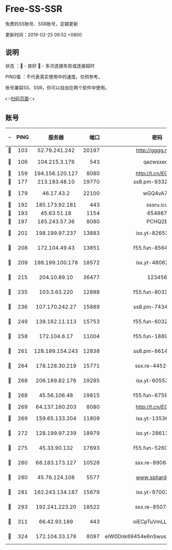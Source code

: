 # Free-SS-SSR

免费的SS账号、SSR账号，定期更新

更新时间：2019-02-25 08:52 +0800

## 说明

状态     ：🙂 - 良好 🙁 - 多次连接失败或连接超时

PING值   ：不代表真实使用中的速度，仅供参考。

账号兼容SS、SSR，你可以自由在两个软件中使用。

👉[扫码页面](https://liesauer.github.io/free-ss-ssr.github.io/)👈

## 账号

|-|PING|服务器|端口|密码|加密方式|区域|
|:----:|:----:|:-----:|-----:|:----:|:----:|:----:|
|🙂|103|52.79.241.242|20197|http://gggg.rocks|chacha20|KR|
|🙂|106|104.215.3.176|543|qazwsxedc|aes-256-gcm|JP|
|🙂|159|194.156.120.127|8080|http://t.cn/EGJIyrl|rc4-md5|RU|
|🙂|177|213.183.48.10|19770|ss8.pm-93323963|rc4-md5|RU|
|🙂|179|46.17.43.2|22100|wGQ4vA7D|aes-256-gcm|RU|
|🙂|192|185.173.92.181|443|sssru.icu|rc4-md5|RU|
|🙂|193|45.63.51.18|1154|654987|chacha20|US|
|🙂|197|185.243.57.36|8080|PCHQ2E|rc4-md5|US|
|🙂|201|198.199.97.237|13883|isx.yt-82653144|aes-256-cfb|US|
|🙂|208|172.104.49.43|13851|f55.fun-85640290|aes-256-cfb|SG|
|🙂|209|198.199.100.178|18572|isx.yt-48062937|aes-256-cfb|US|
|🙂|215|204.10.89.10|36477|123456|aes-256-cfb|US|
|🙂|235|103.3.63.220|12898|f55.fun-80336552|aes-256-cfb|SG|
|🙂|236|107.170.242.27|15889|ss8.pm-74341344|aes-256-cfb|US|
|🙂|249|139.162.11.113|15753|f55.fun-60326778|aes-256-cfb|SG|
|🙂|258|172.104.6.17|11004|f55.fun-18893031|aes-256-cfb|US|
|🙂|261|128.199.154.243|12838|ss8.pm-66149074|aes-256-cfb|SG|
|🙂|264|178.128.30.219|15771|ssx.re-44524378|aes-256-cfb|SG|
|🙂|268|206.189.82.176|19285|isx.yt-60552819|aes-256-cfb|SG|
|🙂|268|45.56.106.48|19815|f55.fun-67580626|aes-256-cfb|US|
|🙂|269|64.137.160.203|8080|http://t.cn/EGJIyrl|rc4-md5|CA|
|🙂|269|159.65.133.204|11809|isx.yt-13536858|aes-256-cfb|SG|
|🙂|272|128.199.97.239|18979|isx.yt-28613009|aes-256-cfb|SG|
|🙂|275|45.33.90.132|17693|f55.fun-52609109|aes-256-cfb|US|
|🙂|280|68.183.173.127|10526|ssx.re-89064823|aes-256-cfb|US|
|🙂|280|45.76.124.108|5577|www.sphard.com|aes-256-cfb|AU|
|🙂|281|162.243.134.187|15679|isx.yt-97002666|aes-256-cfb|US|
|🙂|293|192.241.223.20|18522|ssx.re-85078137|aes-256-cfb|US|
|🙂|311|66.42.93.189|443|oiECpTuVmLLxk4Ts|aes-256-cfb|US|
|🙂|324|172.104.33.178|8097|eIW0Dnk69454e6nSwuspv9DmS201tQ0D|aes-256-cfb|SG|
